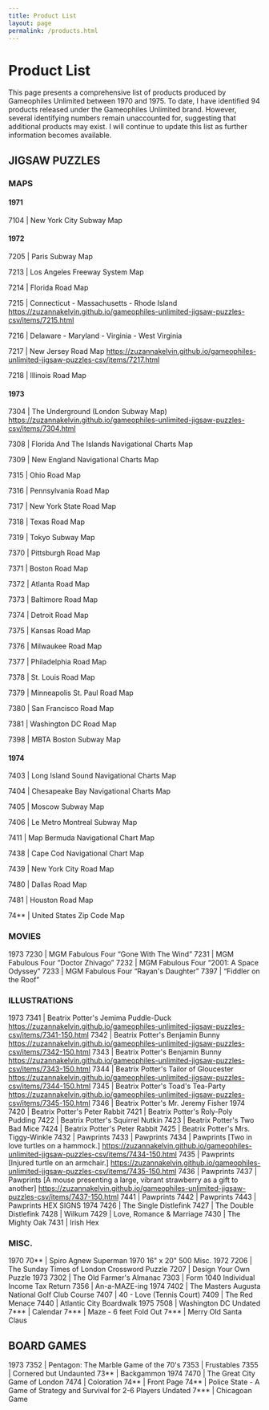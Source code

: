 ```yaml
---
title: Product List
layout: page
permalink: /products.html
---
```


# Product List
This page presents a comprehensive list of products produced by Gameophiles Unlimited between 1970 and 1975. To date, I have identified 94 products released under the Gameophiles Unlimited brand. However, several identifying numbers remain unaccounted for, suggesting that additional products may exist. I will continue to update this list as further information becomes available.

## JIGSAW PUZZLES
### MAPS
#### 1971

7104 | New York City Subway Map

#### 1972

7205 | Paris Subway Map

7213 | Los Angeles Freeway System Map

7214 | Florida Road Map

7215 | Connecticut - Massachusetts - Rhode Island https://zuzannakelvin.github.io/gameophiles-unlimited-jigsaw-puzzles-csv/items/7215.html 

7216 | Delaware - Maryland - Virginia - West Virginia

7217 | New Jersey Road Map https://zuzannakelvin.github.io/gameophiles-unlimited-jigsaw-puzzles-csv/items/7217.html 

7218 | Illinois Road Map

#### 1973

7304 | The Underground (London Subway Map) https://zuzannakelvin.github.io/gameophiles-unlimited-jigsaw-puzzles-csv/items/7304.html 

7308 | Florida And The Islands Navigational Charts Map

7309 | New England Navigational Charts Map

7315 | Ohio Road Map

7316 | Pennsylvania Road Map

7317 | New York State Road Map

7318 | Texas Road Map

7319 | Tokyo Subway Map

7370 | Pittsburgh Road Map

7371 | Boston Road Map 

7372 | Atlanta Road Map 

7373 | Baltimore Road Map 

7374 | Detroit Road Map

7375 | Kansas Road Map 

7376 | Milwaukee Road Map

7377 | Philadelphia Road Map

7378 | St. Louis Road Map

7379 | Minneapolis St. Paul Road Map 

7380 | San Francisco Road Map 

7381 | Washington DC Road Map

7398 | MBTA Boston Subway Map

#### 1974

7403 | Long Island Sound Navigational Charts Map

7404 | Chesapeake Bay Navigational Charts Map

7405 | Moscow Subway Map 

7406 | Le Metro Montreal Subway Map

7411 | Map Bermuda Navigational Chart Map

7438 | Cape Cod Navigational Chart Map

7439 | New York City Road Map

7480 | Dallas Road Map

7481 | Houston Road Map

74**  | United States Zip Code Map

### MOVIES
1973
7230 | MGM Fabulous Four “Gone With The Wind”
7231 | MGM Fabulous Four “Doctor Zhivago”
7232 | MGM Fabulous Four “2001: A Space Odyssey”
7233 | MGM Fabulous Four “Rayan's Daughter”
7397 | “Fiddler on the Roof”
### ILLUSTRATIONS
1973
7341 | Beatrix Potter's Jemima Puddle-Duck https://zuzannakelvin.github.io/gameophiles-unlimited-jigsaw-puzzles-csv/items/7341-150.html 
7342 | Beatrix Potter's Benjamin Bunny https://zuzannakelvin.github.io/gameophiles-unlimited-jigsaw-puzzles-csv/items/7342-150.html 
7343 | Beatrix Potter's Benjamin Bunny https://zuzannakelvin.github.io/gameophiles-unlimited-jigsaw-puzzles-csv/items/7343-150.html 
7344 | Beatrix Potter's Tailor of Gloucester https://zuzannakelvin.github.io/gameophiles-unlimited-jigsaw-puzzles-csv/items/7344-150.html 
7345 | Beatrix Potter's Toad's Tea-Party https://zuzannakelvin.github.io/gameophiles-unlimited-jigsaw-puzzles-csv/items/7345-150.html 
7346 | Beatrix Potter's Mr. Jeremy Fisher
1974
7420 | Beatrix Potter's Peter Rabbit
7421 | Beatrix Potter's Roly-Poly Pudding
7422 | Beatrix Potter's Squirrel Nutkin
7423 | Beatrix Potter's Two Bad Mice
7424 | Beatrix Potter's Peter Rabbit
7425 | Beatrix Potter's Mrs. Tiggy-Winkle
7432 | Pawprints 
7433 | Pawprints
7434 | Pawprints [Two in love turtles on a hammock.] https://zuzannakelvin.github.io/gameophiles-unlimited-jigsaw-puzzles-csv/items/7434-150.html 
7435 | Pawprints [Injured turtle on an armchair.] https://zuzannakelvin.github.io/gameophiles-unlimited-jigsaw-puzzles-csv/items/7435-150.html 
7436 | Pawprints
7437 | Pawprints [A mouse presenting a large, vibrant strawberry as a gift to another] https://zuzannakelvin.github.io/gameophiles-unlimited-jigsaw-puzzles-csv/items/7437-150.html 
7441 | Pawprints
7442 | Pawprints
7443 | Pawprints
HEX SIGNS
1974
7426 | The Single Distlefink
7427 | The Double Distlefink
7428 | Wilkum
7429 | Love, Romance & Marriage
7430 | The Mighty Oak
7431 | Irish Hex
### MISC.
1970
70** | Spiro Agnew Superman 1970 16" x 20" 500 Misc.
1972
7206 | The Sunday Times of London Crossword Puzzle
7207 | Design Your Own Puzzle
1973
7302 | The Old Farmer's Almanac
7303 | Form 1040 Individual Income Tax Return
7356 | An-a-MAZE-ing
1974
7402 | The Masters Augusta National Golf Club Course
7407 | 40 - Love (Tennis Court)
7409 | The Red Menace
7440 | Atlantic City Boardwalk
1975
7508 | Washington DC
Undated
7*** | Calendar
7*** | Maze - 6 feet Fold Out
7*** | Merry Old Santa Claus

## BOARD GAMES
1973
7352 | Pentagon: The Marble Game of the 70's
7353 | Frustables
7355 | Cornered but Undaunted
73** | Backgammon
1974
7470 | The Great City Game of London
7474 | Coloration
74** | Front Page 
74** | Police State - A Game of Strategy and Survival for 2-6 Players
Undated
7*** | Chicagoan Game
